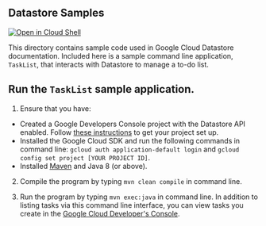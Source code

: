 ## Datastore Samples

<a href="https://console.cloud.google.com/cloudshell/open?git_repo=https://github.com/GoogleCloudPlatform/java-docs-samples&page=editor&open_in_editor=datastore/README.md">
<img alt="Open in Cloud Shell" src ="http://gstatic.com/cloudssh/images/open-btn.png"></a>

This directory contains sample code used in Google Cloud Datastore documentation. Included here is a sample command line application, `TaskList`, that interacts with Datastore to manage a to-do list.

## Run the `TaskList` sample application.

1. Ensure that you have:
  * Created a Google Developers Console project with the Datastore API enabled. Follow [these instructions](https://cloud.google.com/docs/authentication#preparation) to get your project set up.
  * Installed the Google Cloud SDK and run the following commands in command line: `gcloud auth application-default login` and `gcloud config set project [YOUR PROJECT ID]`.
  * Installed [Maven](https://maven.apache.org/) and Java 8 (or above).

2. Compile the program by typing `mvn clean compile` in command line.

3. Run the program by typing `mvn exec:java` in command line. In addition to listing tasks via this command line interface, you can view tasks you create in the [Google Cloud Developer's Console](https://console.cloud.google.com/).
